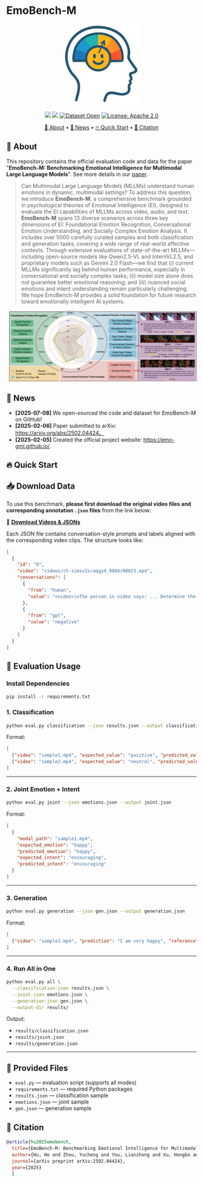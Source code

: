 # EmoBench-M

<p align="center">
  <img src="https://raw.githubusercontent.com/Emo-gml/Emo-gml.github.io/master/emo.jpg" alt="project logo" width="200px" />
</p>

<p align="center">
    <a href="https://emo-gml.github.io/"><img src="https://img.shields.io/badge/%F0%9F%8F%86-website-8A2BE2"></a>
    <a href="https://arxiv.org/abs/2502.04424"><img src="https://img.shields.io/badge/arXiv-2502.04424-b31b1b.svg"></a>
    <a href="https://drive.google.com/file/d/16MAChQR2ASjL_gk24bGVnBxlV3ukoVoh/view"><img src="https://img.shields.io/badge/Dataset-Open-green.svg" alt="Dataset Open"/></a>
    <a href="https://opensource.org/licenses/Apache-2.0"><img src="https://img.shields.io/badge/License-Apache%202.0-blue.svg" alt="License: Apache 2.0"/> </a>

</p>

<p align="center">
    <a href="#-about">🌸 About</a> •
    <a href="#-news">📰 News</a> •
    <a href="#-quick-start">🔥 Quick Start</a> •
    <a href="#-citation">📜 Citation</a>
</p>

## 🌸 About
This repository contains the official evaluation code and data for the paper "**EmoBench-M: Benchmarking Emotional Intelligence for Multimodal Large Language Models**". See more details in our [paper](https://arxiv.org/pdf/2502.04424).

> Can Multimodal Large Language Models (MLLMs) understand human emotions in dynamic, multimodal settings? To address this question, we introduce <b>EmoBench-M</b>, a comprehensive benchmark grounded in psychological theories of Emotional Intelligence (EI), designed to evaluate the EI capabilities of MLLMs across video, audio, and text. <b>EmoBench-M</b> spans 13 diverse scenarios across three key dimensions of EI: Foundational Emotion Recognition, Conversational Emotion Understanding, and Socially Complex Emotion Analysis. It includes over 5000 carefully curated samples and both classification and generation tasks, covering a wide range of real-world affective contexts. Through extensive evaluations of state-of-the-art MLLMs—including open-source models like Qwen2.5-VL and InternVL2.5, and proprietary models such as Gemini 2.0 Flash—we find that (i) current MLLMs significantly lag behind human performance, especially in conversational and socially complex tasks; (ii) model size alone does not guarantee better emotional reasoning; and (iii) nuanced social emotions and intent understanding remain particularly challenging. We hope EmoBench-M provides a solid foundation for future research toward emotionally intelligent AI systems.

![Alt text](images/intro_1.png)

## 📰 News
- **[2025-07-08]** We open-sourced the code and dataset for EmoBench-M on GitHub!
- **[2025-02-06]** Paper submitted to arXiv: https://arxiv.org/abs/2502.04424。
- **[2025-02-05]** Created the official project website: https://emo-gml.github.io/.


## 🔥 Quick Start
## 📥 Download Data

To use this benchmark, **please first download the original video files and corresponding annotation `.json` files** from the link below:

🔗 **[Download Videos & JSONs](https://drive.google.com/file/d/16MAChQR2ASjL_gk24bGVnBxlV3ukoVoh/view)**  

Each JSON file contains conversation-style prompts and labels aligned with the corresponding video clips. The structure looks like:

```json
[
  {
    "id": "0",
    "video": "videos/ch-simsv2s/aqgy4_0004/00023.mp4",
    "conversations": [
      {
        "from": "human",
        "value": "<video>\nThe person in video says: ... Determine the emotion conveyed..."
      },
      {
        "from": "gpt",
        "value": "negative"
      }
    ]
  }
]
```
## 🧪 Evaluation Usage

### Install Dependencies

```bash
pip install -r requirements.txt
```

### 1. Classification

```bash
python eval.py classification --json results.json --output classification.json
```

Format:
```json
[
  {"video": "sample1.mp4", "expected_value": "positive", "predicted_value": "positive"},
  {"video": "sample2.mp4", "expected_value": "neutral", "predicted_value": "negative"}
]
```

---

### 2. Joint Emotion + Intent

```bash
python eval.py joint --json emotions.json --output joint.json
```

Format:
```json
[
  {
    "modal_path": "sample1.mp4",
    "expected_emotion": "happy",
    "predicted_emotion": "happy",
    "expected_intent": "encouraging",
    "predicted_intent": "encouraging"
  }
]
```

---

### 3. Generation

```bash
python eval.py generation --json gen.json --output generation.json
```

Format:
```json
[
  {"video": "sample1.mp4", "prediction": "I am very happy", "reference": "I feel happy"}
]
```

---

### 4. Run All in One

```bash
python eval.py all \
  --classification-json results.json \
  --joint-json emotions.json \
  --generation-json gen.json \
  --output-dir results/
```

Output:
- `results/classification.json`
- `results/joint.json`
- `results/generation.json`

---

## 📁 Provided Files

- `eval.py` — evaluation script (supports all modes)
- `requirements.txt` — required Python packages
- `results.json` — classification sample
- `emotions.json` — joint sample
- `gen.json` — generation sample


## 📜 Citation
```bibtex
@article{hu2025emobench,
  title={EmoBench-M: Benchmarking Emotional Intelligence for Multimodal Large Language Models},
  author={Hu, He and Zhou, Yucheng and You, Lianzhong and Xu, Hongbo and Wang, Qianning and Lian, Zheng and Yu, Fei Richard and Ma, Fei and Cui, Laizhong},
  journal={arXiv preprint arXiv:2502.04424},
  year={2025}
  }
```
